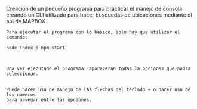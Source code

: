 Creacion de un pequeño programa para practicar el manejo de consola creando un CLI utilizado para hacer busquedas de ubicaciones mediante el api de MAPBOX.

```
Para ejecutar el programa con lo basico, solo hay que utilizar el comando: 

node index ó npm start



Una vez ejecutado el programa, apareceran todas la opciones que podra seleccionar.


Puede hacer uso de manejo de las flechas del teclado ⌨️ o hacer uso de los números 
para navegar entre las opciones.


```